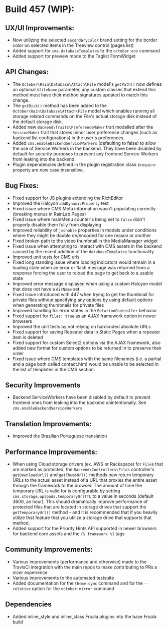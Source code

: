 # Build 457 (WIP):

## UX/UI Improvements:
- Now utilizing the selected `secondaryColor` brand setting for the border color on selected items in the Treeview control (pages list)
- Added support for `cms.databaseTemplates` to the `october:env` command
- Added support for preview mode to the Taglist FormWidget

## API Changes:
- The `October\Rain\Database\Attach\File` model's `getPath()` now defines an optional `$fileName` parameter, any custom classes that extend this method must have their method signatures updated to match this change.
- The `getDisk()` method has been added to the `October\Rain\Database\Attach\File` model which enables running all storage related commands on the File's actual storage disk instead of the default storage disk.
- Added new `Backend\Traits\PreferenceMaker` trait modelled after the `SessionMaker` trait that stores minor user preference changes (such as backend list configurations) in the user's preferences.
- Added `cms.enableBackendServiceWorkers` (defaulting to false) to allow the use of Service Workers in the backend. They have been disabled by default for security purposes to prevent any frontend Service Workers from leaking into the backend.
- Plugin dependencies defined in the plugin registration class `$require` property are now case insensitive.

## Bug Fixes:
- Fixed support for JS plugins extending the RichEditor
- Improved the Halcyon `addDynamicProperty` test
- Fixed issue where CMS Meta information wasn't populating correctly (breaking menus in RainLab.Pages)
- Fixed issue where mainMenu counter's being set to `false` didn't properly disable them fully from displaying
- Improved reliability of `jsonable` properties in models under conditions where they might be double de/encoded for one reason or another
- Fixed broken path to the video thumbnail in the MediaManager widget
- Fixed issue when attempting to interact with CMS assets in the backend caused by the recent addition of the `databaseTemplates` functionality
- Improved unit tests for CMS urls
- Fixed long standing issue where loading indicators would remain in a loading state when an error or flash message was returned from a response forcing the user to reload the page to get back to a usable state
- Improved error message displayed when using a custom Halcyon model that does not have a `dirName` set
- Fixed issue introduced with 447 when trying to get the thumbnail for private files without specifying any options by using default options when generating thumbnails for private files
- Improved handling for error states in the `RelationController` behavior
- Fixed support for `files: true` as an AJAX framework option in newer browsers
- Improved the unit tests by not relying on hardcoded absolute URLs
- Fixed support for saving Repeater data in Static Pages when a repeater item is deleted
- Fixed support for custom Select2 options via the AJAX framework, also added new format for custom options to be returned in to preserve their order
- Fixed issue where CMS templates with the same filenames (i.e. a partial and a page both called contact.htm) would be unable to be selected in the list of templates in the CMS section.

## Security Improvements
- Backend ServiceWorkers have been disabled by default to prevent frontend ones from leaking into the backend unintentionally. See `cms.enableBackendServiceWorkers`

## Translation Improvements:
- Improved the Brazilian Portuguese translation

## Performance Improvements:
- When using Cloud storage drivers (ex. AWS or Rackspace) for `File`s that are marked as protected, the `Backend\Controllers\Files` controller's `getDownloadUrl()` and `getThumbUrl()` methods now return temporary URLs to the actual asset instead of a URL that proxies the entire asset through the framework to the browser. The amount of time the temporary URL is valid for is configurable by setting `cms.storage.uploads.temporaryUrlTTL` to a value in seconds (default 3600, an hour). This should dramatically improve performance of protected files that are located in storage drives that support the `getTemporaryUrl()` method - and it is recommended that if you heavily utilize that feature that you utilize a storage drive that supports that method.
- Added support for the Priority Hints API supported in newer browsers for backend core assets and the `{% framework %}` tags

## Community Improvements:
- Various improvements (performance and otherwise) made to the TravisCI integration with the main repos to make contributing to PRs a nicer experience
- Various improvements to the automated testsuite
- Added documentation for the `theme:sync` command and for the `--relative` option for the `october:mirror` command

## Dependencies
- Added inline_style and inline_class Froala plugins into the base Froala build